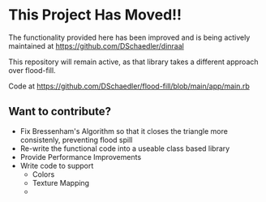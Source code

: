 # This Project Has Moved!!
The functionality provided here has been improved and is being actively maintained at https://github.com/DSchaedler/dinraal

This repository will remain active, as that library takes a different approach over flood-fill.

Code at https://github.com/DSchaedler/flood-fill/blob/main/app/main.rb

## Want to contribute?
- Fix Bressenham's Algorithm so that it closes the triangle more consistenly, preventing flood spill
- Re-write the functional code into a useable class based library
- Provide Performance Improvements
- Write code to support
  - Colors
  - Texture Mapping
  - 
